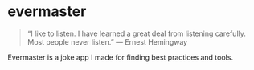 # evermaster

>“I like to listen. I have learned a great deal from listening carefully. Most people never listen.” 
> ― Ernest Hemingway

Evermaster is a joke app I made for finding best practices and tools.
